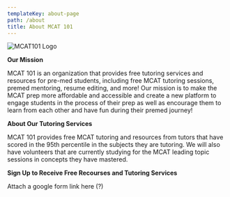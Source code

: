 ```yaml
---
templateKey: about-page
path: /about
title: About MCAT 101
---
```

![MCAT101 Logo](/img/circle-cropped.png "MCAT101")



**Our Mission**

MCAT 101 is an organization that provides free tutoring services and resources for pre-med students, including free MCAT tutoring sessions, premed mentoring, resume editing, and more! Our mission is to make the MCAT prep more affordable and accessible and create a new platform to engage students in the process of their prep as well as encourage them to learn from each other and have fun during their premed journey!

**About Our Tutoring Services**

MCAT 101 provides free MCAT tutoring and resources from tutors that have scored in the 95th percentile in the subjects they are tutoring. We will also have volunteers that are currently studying for the MCAT leading topic sessions in concepts they have mastered.

**Sign Up to Receive Free Recourses and Tutoring Services**

Attach a google form link here (?)